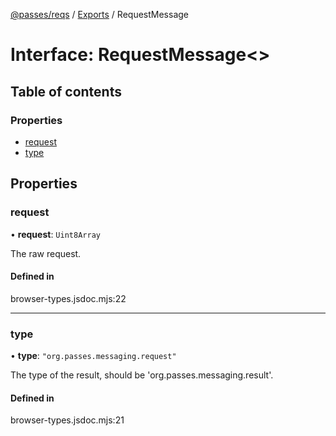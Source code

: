 [@passes/reqs](../README.md) / [Exports](../modules.md) / RequestMessage

# Interface: RequestMessage\<\>

## Table of contents

### Properties

- [request](RequestMessage.md#request)
- [type](RequestMessage.md#type)

## Properties

### request

• **request**: `Uint8Array`

The raw request.

#### Defined in

browser-types.jsdoc.mjs:22

___

### type

• **type**: ``"org.passes.messaging.request"``

The type of the result, should be 'org.passes.messaging.result'.

#### Defined in

browser-types.jsdoc.mjs:21
